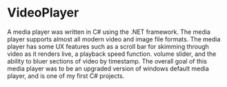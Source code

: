 # VideoPlayer
A media player was written in C# using the .NET framework. The media player supports almost all modern video and image file formats. The media player has some UX features such as a scroll bar for skimming through video as it renders live, a playback speed function. volume slider, and the ability to bluer sections of video by timestamp. The overall goal of this media player was to be an upgraded version of windows default media player, and is one of my first C# projects.
